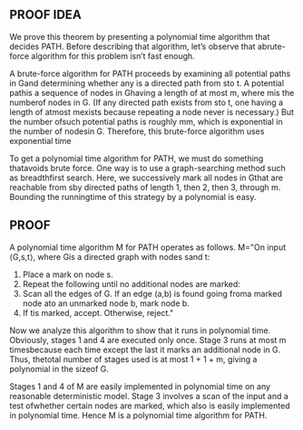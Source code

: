 ## PROOF IDEA

We prove this theorem by presenting a polynomial time algorithm that decides PATH. Before describing that algorithm, let’s observe that abrute-force algorithm for this problem isn’t fast enough.

A brute-force algorithm for PATH proceeds by examining all potential paths in Gand determining whether any is a directed path from sto t. A potential pathis a sequence of nodes in Ghaving a length of at most m, where mis the numberof nodes in G. (If any directed path exists from sto t, one having a length of atmost mexists because repeating a node never is necessary.) But the number ofsuch potential paths is roughly mm, which is exponential in the number of nodesin G. Therefore, this brute-force algorithm uses exponential time

To get a polynomial time algorithm for PATH, we must do something thatavoids brute force. One way is to use a graph-searching method such as breadthfirst search. Here, we successively mark all nodes in Gthat are reachable from sby directed paths of length 1, then 2, then 3, through m. Bounding the runningtime of this strategy by a polynomial is easy.

## PROOF

A polynomial time algorithm M for PATH operates as follows.
M="On input ⟨G,s,t⟩, where Gis a directed graph with nodes sand t:

1. Place a mark on node s.
2. Repeat the following until no additional nodes are marked:
3. Scan all the edges of G. If an edge (a,b) is found going froma marked node ato an unmarked node b, mark node b.
4. If tis marked, accept. Otherwise, reject."

Now we analyze this algorithm to show that it runs in polynomial time. Obviously, stages 1 and 4 are executed only once. Stage 3 runs at most m timesbecause each time except the last it marks an additional node in G. Thus, thetotal number of stages used is at most 1 + 1 + m, giving a polynomial in the sizeof G.

Stages 1 and 4 of M are easily implemented in polynomial time on any reasonable deterministic model. Stage 3 involves a scan of the input and a test ofwhether certain nodes are marked, which also is easily implemented in polynomial time. Hence M is a polynomial time algorithm for PATH.
